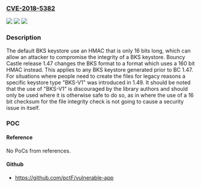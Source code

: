 ### [CVE-2018-5382](https://cve.mitre.org/cgi-bin/cvename.cgi?name=CVE-2018-5382)
![](https://img.shields.io/static/v1?label=Product&message=Bouncy%20Castle&color=blue)
![](https://img.shields.io/static/v1?label=Version&message=all1.47%20&color=brighgreen)
![](https://img.shields.io/static/v1?label=Vulnerability&message=CWE-327%3A%20Use%20of%20a%20Broken%20or%20Risky%20Cryptographic%20Algorithm&color=brighgreen)

### Description

The default BKS keystore use an HMAC that is only 16 bits long, which can allow an attacker to compromise the integrity of a BKS keystore. Bouncy Castle release 1.47 changes the BKS format to a format which uses a 160 bit HMAC instead. This applies to any BKS keystore generated prior to BC 1.47. For situations where people need to create the files for legacy reasons a specific keystore type "BKS-V1" was introduced in 1.49. It should be noted that the use of "BKS-V1" is discouraged by the library authors and should only be used where it is otherwise safe to do so, as in where the use of a 16 bit checksum for the file integrity check is not going to cause a security issue in itself.

### POC

#### Reference
No PoCs from references.

#### Github
- https://github.com/pctF/vulnerable-app


